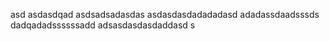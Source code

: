 asd
asdasdqad
asdsadsadasdas
asdasdasdadadadasd
adadassdaadsssds
dadqadadssssssadd
adsasdasdasdaddasd
s
